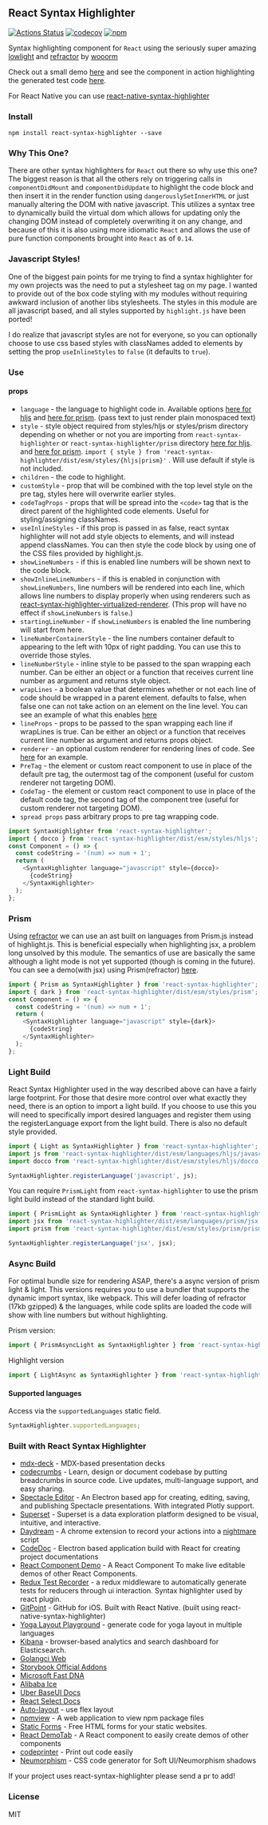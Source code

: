 ## React Syntax Highlighter

[![Actions Status](https://github.com/conorhastings/react-syntax-highlighter/workflows/Node%20CI/badge.svg)](https://github.com/conorhastings/react-syntax-highlighter/actions)
[![codecov](https://codecov.io/gh/conorhastings/react-syntax-highlighter/branch/master/graph/badge.svg)](https://codecov.io/gh/conorhastings/react-syntax-highlighter)
[![npm](https://img.shields.io/npm/dm/react-syntax-highlighter.svg?style=flat-square)](https://www.npmjs.com/package/react-syntax-highlighter)

Syntax highlighting component for `React` using the seriously super amazing <a href="https://github.com/wooorm/lowlight">lowlight</a> and <a href="https://github.com/wooorm/refractor">refractor</a> by <a href="https://github.com/wooorm">wooorm</a>

Check out a small demo <a href="https://conorhastings.github.io/react-syntax-highlighter/demo/">here</a> and see the component in action highlighting the generated test code <a href="https://conorhastings.github.io/redux-test-recorder/demo/">here</a>.

For React Native you can use <a href='https://github.com/conorhastings/react-native-syntax-highlighter'>react-native-syntax-highlighter</a>

### Install

`npm install react-syntax-highlighter --save`

### Why This One?

There are other syntax highlighters for `React` out there so why use this one? The biggest reason is that all the others rely on triggering calls in `componentDidMount` and `componentDidUpdate` to highlight the code block and then insert it in the render function using `dangerouslySetInnerHTML` or just manually altering the DOM with native javascript. This utilizes a syntax tree to dynamically build the virtual dom which allows for updating only the changing DOM instead of completely overwriting it on any change, and because of this it is also using more idiomatic `React` and allows the use of pure function components brought into `React` as of `0.14`.

### Javascript Styles!

One of the biggest pain points for me trying to find a syntax highlighter for my own projects was the need to put a stylesheet tag on my page. I wanted to provide out of the box code styling with my modules without requiring awkward inclusion of another libs stylesheets. The styles in this module are all javascript based, and all styles supported by `highlight.js` have been ported!

I do realize that javascript styles are not for everyone, so you can optionally choose to use css based styles with classNames added to elements by setting the prop `useInlineStyles` to `false` (it defaults to `true`).

### Use

#### props

- `language` - the language to highlight code in. Available options [here for hljs](./AVAILABLE_LANGUAGES_HLJS.MD) and [here for prism](./AVAILABLE_LANGUAGES_PRISM.MD). (pass text to just render plain monospaced text)
- `style` - style object required from styles/hljs or styles/prism directory depending on whether or not you are importing from `react-syntax-highlighter` or `react-syntax-highlighter/prism` directory [here for hljs](./AVAILABLE_STYLES_HLJS.MD). and [here for prism](./AVAILABLE_STYLES_PRISM.MD). `import { style } from 'react-syntax-highlighter/dist/esm/styles/{hljs|prism}'` . Will use default if style is not included.
- `children` - the code to highlight.
- `customStyle` - prop that will be combined with the top level style on the pre tag, styles here will overwrite earlier styles.
- `codeTagProps` - props that will be spread into the `<code>` tag that is the direct parent of the highlighted code elements. Useful for styling/assigning classNames.
- `useInlineStyles` - if this prop is passed in as false, react syntax highlighter will not add style objects to elements, and will instead append classNames. You can then style the code block by using one of the CSS files provided by highlight.js.
- `showLineNumbers` - if this is enabled line numbers will be shown next to the code block.
- `showInlineLineNumbers` - if this is enabled in conjunction with `showLineNumbers`, line numbers will be rendered into each line, which allows line numbers to display properly when using renderers such as <a href="https://github.com/conorhastings/react-syntax-highlighter-virtualized-renderer">react-syntax-highlighter-virtualized-renderer</a>. (This prop will have no effect if `showLineNumbers` is `false`.)
- `startingLineNumber` - if `showLineNumbers` is enabled the line numbering will start from here.
- `lineNumberContainerStyle` - the line numbers container default to appearing to the left with 10px of right padding. You can use this to override those styles.
- `lineNumberStyle` - inline style to be passed to the span wrapping each number. Can be either an object or a function that receives current line number as argument and returns style object.
- `wrapLines` - a boolean value that determines whether or not each line of code should be wrapped in a parent element. defaults to false, when false one can not take action on an element on the line level. You can see an example of what this enables <a href="https://conorhastings.github.io/react-syntax-highlighter/demo/diff.html">here</a>
- `lineProps` - props to be passed to the span wrapping each line if wrapLines is true. Can be either an object or a function that receives current line number as argument and returns props object.
- `renderer` - an optional custom renderer for rendering lines of code. See <a href="https://github.com/conorhastings/react-syntax-highlighter-virtualized-renderer">here</a> for an example.
- `PreTag` - the element or custom react component to use in place of the default pre tag, the outermost tag of the component (useful for custom renderer not targeting DOM).
- `CodeTag` - the element or custom react component to use in place of the default code tag, the second tag of the component tree (useful for custom renderer not targeting DOM).
- `spread props` pass arbitrary props to pre tag wrapping code.

```js
import SyntaxHighlighter from 'react-syntax-highlighter';
import { docco } from 'react-syntax-highlighter/dist/esm/styles/hljs';
const Component = () => {
  const codeString = '(num) => num + 1';
  return (
    <SyntaxHighlighter language="javascript" style={docco}>
      {codeString}
    </SyntaxHighlighter>
  );
};
```

### Prism

Using <a href="https://github.com/wooorm/refractor">refractor</a> we can use an ast built on languages from Prism.js instead of highlight.js. This is beneficial especially when highlighting jsx, a problem long unsolved by this module. The semantics of use are basically the same although a light mode is not yet supported (though is coming in the future). You can see a demo(with jsx) using Prism(refractor) <a href="https://conorhastings.github.io/react-syntax-highlighter/demo/prism.html">here</a>.

```js
import { Prism as SyntaxHighlighter } from 'react-syntax-highlighter';
import { dark } from 'react-syntax-highlighter/dist/esm/styles/prism';
const Component = () => {
  const codeString = '(num) => num + 1';
  return (
    <SyntaxHighlighter language="javascript" style={dark}>
      {codeString}
    </SyntaxHighlighter>
  );
};
```

### Light Build

React Syntax Highlighter used in the way described above can have a fairly large footprint. For those that desire more control over what exactly they need, there is an option to import a light build. If you choose to use this you will need to specifically import desired languages and register them using the registerLanguage export from the light build. There is also no default style provided.

```js
import { Light as SyntaxHighlighter } from 'react-syntax-highlighter';
import js from 'react-syntax-highlighter/dist/esm/languages/hljs/javascript';
import docco from 'react-syntax-highlighter/dist/esm/styles/hljs/docco';

SyntaxHighlighter.registerLanguage('javascript', js);
```

You can require `PrismLight` from `react-syntax-highlighter` to use the prism light build instead of the standard light build.

```jsx
import { PrismLight as SyntaxHighlighter } from 'react-syntax-highlighter';
import jsx from 'react-syntax-highlighter/dist/esm/languages/prism/jsx';
import prism from 'react-syntax-highlighter/dist/esm/styles/prism/prism';

SyntaxHighlighter.registerLanguage('jsx', jsx);
```

### Async Build

For optimal bundle size for rendering ASAP, there's a async version of prism light & light.
This versions requires you to use a bundler that supports the dynamic import syntax, like webpack.
This will defer loading of refractor (17kb gzipped) & the languages, while code splits are loaded the code will show with line numbers
but without highlighting.

Prism version:

```js
import { PrismAsyncLight as SyntaxHighlighter } from 'react-syntax-highlighter';
```

Highlight version

```js
import { LightAsync as SyntaxHighlighter } from 'react-syntax-highlighter';
```

#### Supported languages

Access via the `supportedLanguages` static field.

```js
SyntaxHighlighter.supportedLanguages;
```

### Built with React Syntax Highlighter

- [mdx-deck](https://github.com/jxnblk/mdx-deck) - MDX-based presentation decks
- [codecrumbs](https://github.com/Bogdan-Lyashenko/codecrumbs) - Learn, design or document codebase by putting breadcrumbs in source code. Live updates, multi-language support, and easy sharing.
- [Spectacle Editor](https://github.com/FormidableLabs/spectacle-editor) - An Electron based app for creating, editing, saving, and publishing Spectacle presentations. With integrated Plotly support.
- [Superset](https://github.com/airbnb/superset) - Superset is a data exploration platform designed to be visual, intuitive, and interactive.
- [Daydream](https://github.com/segmentio/daydream) - A chrome extension to record your actions into a [nightmare](https://github.com/segmentio/nightmare) script
- [CodeDoc](https://github.com/B1naryStudio/CodeDoc) - Electron based application build with React for creating project documentations
- [React Component Demo](https://github.com/conorhastings/react-component-demo) - A React Component To make live editable demos of other React Components.
- [Redux Test Recorder](https://github.com/conorhastings/redux-test-recorder) - a redux middleware to automatically generate tests for reducers through ui interaction. Syntax highlighter used by react plugin.
- [GitPoint](https://github.com/gitpoint/git-point) - GitHub for iOS. Built with React Native. (built using react-native-syntax-highlighter)
- [Yoga Layout Playground](https://yogalayout.com/playground) - generate code for yoga layout in multiple languages
- [Kibana](https://github.com/elastic/kibana) - browser-based analytics and search dashboard for Elasticsearch.
- [Golangci Web](https://github.com/golangci/golangci-web)
- [Storybook Official Addons](https://github.com/storybooks/storybook)
- [Microsoft Fast DNA](https://github.com/Microsoft/fast-dna/)
- [Alibaba Ice](https://github.com/alibaba/ice)
- [Uber BaseUI Docs](https://github.com/uber-web/baseui)
- [React Select Docs](https://github.com/JedWatson/react-select)
- [Auto-layout](https://github.com/0123cf/auto-layout) - use flex layout
- [npmview](https://github.com/pd4d10/npmview) - A web application to view npm package files
- [Static Forms](https://www.staticforms.xyz) - Free HTML forms for your static websites.
- [React DemoTab](https://github.com/mkosir/react-demo-tab) - A React component to easily create demos of other components
- [codeprinter](https://github.com/jaredpetersen/codeprinter) - Print out code easily
- [Neumorphism](https://www.neumorphism.io) - CSS code generator for Soft UI/Neumorphism shadows

If your project uses react-syntax-highlighter please send a pr to add!

### License

MIT

